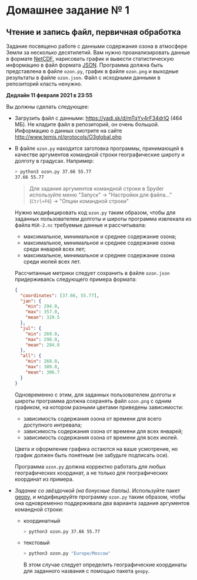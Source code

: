 # Домашнее задание № 1
## Чтение и запись файл, первичная обработка

Задание посвящено работе с данными содержания озона в атмосфере Земли за несколько десятилетий.
Вам нужно проанализировать данные в формате [NetCDF](https://ru.wikipedia.org/wiki/NetCDF), нарисовать график и вывести статистическую информацию в файл формата [JSON](https://ru.wikipedia.org/wiki/JSON).
Программа должна быть представлена в файле `ozon.py`, график в файле `ozon.png` и выходные результаты в файле `ozon.json`. Файл с исходными данными в репозиторий класть ненужно.

**Дедлайн 11 февраля 2021 в 23:55**

Вы должны сделать следующее:
- Загрузить файл с данными: <https://yadi.sk/d/mTqYv4rF34drlQ> (464 МБ). Не кладите файл в репозиторий, он очень большой. Информацию о данных смотрите на сайте <http://www.temis.nl/protocols/O3global.php>
- В файле `ozon.py` находится заготовка программы, принимающей в качестве аргументов командной строки географические широту и долготу в градусах. Например:
  ```bash
  > python3 ozon.py 37.66 55.77
  37.66 55.77
  ```
  > Для задания аргументов командной строки в Spyder используйте меню "Запуск" -> "Настройки для файла..." (`Ctrl+F6`) -> "Опции командной строки"

  Нужно модифицировать код `ozon.py` таким образом, чтобы для заданных пользователем долготы и широты программа извлекала из файла `MSR-2.nc` требуемые данные и рассчитывала:

  * максимальное, минимальное и среднее содержание озона;
  * максимальное, минимальное и среднее содержание озона среди январей всех лет;
  * максимальное, минимальное и среднее содержание озона среди июлей всех лет.

  Рассчитанные метрики следует сохранить в файле `ozon.json` придерживаясь следующего примера формата:
  ```json
  {
    "coordinates": [37.66, 55.77],
    "jan": {
      "min": 294.0,
      "max": 357.0,
      "mean": 329.5
    },
    "jul": {
      "min": 269.0,
      "max": 298.0,
      "mean": 284.0
    },
    "all": {
      "min": 268.0,
      "max": 389.0,
      "mean": 306.7
    }
  }
  ```

  Одновременно с этим, для заданных пользователем долготы и широты программа должна сохранять файл `ozon.png` с одним графиком, на котором разными цветами приведены зависимости:

  * зависимость содержания озона от времени для всего доступного интревала;
  * зависимость содержания озона от времени для всех январей;
  * зависимость содержания озона от времени для всех июлей.

  Цвета и оформление графика остаются на ваше усмотрение, но график должен быть понятным (не забудьте подписать оси).

  Программа `ozon.py` должна корректно работать для любых географических координат, а не только для географических координат из примера.

- *Задание со звёздочкой (на бонусные баллы)*. Используйте пакет [geopy](https://pypi.org/project/geopy/), и модифицируйте программу `ozon.py` таким образом, чтобы она одновременно поддерживала два варианта задания аргументов командной строки:
  * координатный
    ```bash
    > python3 ozon.py 37.66 55.77
    ```
  * текстовый
    ```bash
    > python3 ozon.py "Europe/Moscow"
    ```
    В этом случае следует определить географические координаты для заданного названия с помощью пакета `geopy`.
